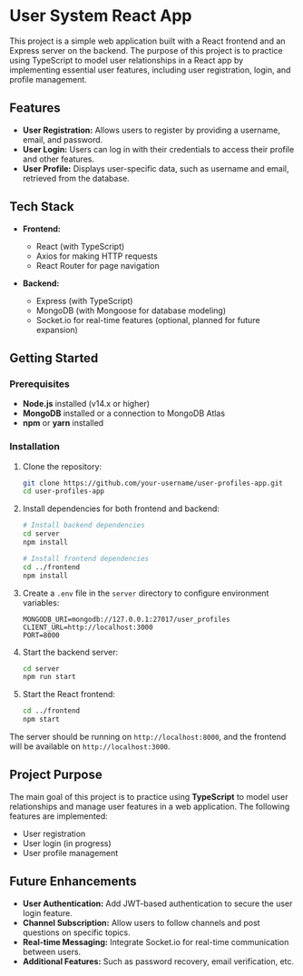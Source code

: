 
# User System React App

This project is a simple web application built with a React frontend and an Express server on the backend. The purpose of this project is to practice using TypeScript to model user relationships in a React app by implementing essential user features, including user registration, login, and profile management.

## Features

- **User Registration:** Allows users to register by providing a username, email, and password.
- **User Login:** Users can log in with their credentials to access their profile and other features.
- **User Profile:** Displays user-specific data, such as username and email, retrieved from the database.

## Tech Stack

- **Frontend:**
  - React (with TypeScript)
  - Axios for making HTTP requests
  - React Router for page navigation

- **Backend:**
  - Express (with TypeScript)
  - MongoDB (with Mongoose for database modeling)
  - Socket.io for real-time features (optional, planned for future expansion)

## Getting Started

### Prerequisites

- **Node.js** installed (v14.x or higher)
- **MongoDB** installed or a connection to MongoDB Atlas
- **npm** or **yarn** installed

### Installation

1. Clone the repository:

   ```bash
   git clone https://github.com/your-username/user-profiles-app.git
   cd user-profiles-app
   ```

2. Install dependencies for both frontend and backend:

   ```bash
   # Install backend dependencies
   cd server
   npm install
   
   # Install frontend dependencies
   cd ../frontend
   npm install
   ```

3. Create a `.env` file in the `server` directory to configure environment variables:

   ```
   MONGODB_URI=mongodb://127.0.0.1:27017/user_profiles
   CLIENT_URL=http://localhost:3000
   PORT=8000
   ```

4. Start the backend server:

   ```bash
   cd server
   npm run start
   ```

5. Start the React frontend:

   ```bash
   cd ../frontend
   npm start
   ```

The server should be running on `http://localhost:8000`, and the frontend will be available on `http://localhost:3000`.

## Project Purpose

The main goal of this project is to practice using **TypeScript** to model user relationships and manage user features in a web application. The following features are implemented:

- User registration
- User login (in progress)
- User profile management

## Future Enhancements

- **User Authentication:** Add JWT-based authentication to secure the user login feature.
- **Channel Subscription:** Allow users to follow channels and post questions on specific topics.
- **Real-time Messaging:** Integrate Socket.io for real-time communication between users.
- **Additional Features:** Such as password recovery, email verification, etc.
